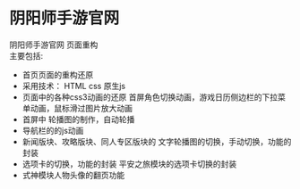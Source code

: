 # 阴阳师手游官网
阴阳师手游官网 页面重构<br>
主要包括: 
* 首页页面的重构还原
* 采用技术： HTML css 原生js
* 页面中的各种css3动画的还原
    首屏角色切换动画，游戏日历侧边栏的下拉菜单动画，鼠标滑过图片放大动画
* 首屏中 轮播图的制作，自动轮播
* 导航栏的的js动画
* 新闻版块、攻略版块、同人专区版块的 文字轮播图的切换，手动切换，功能的封装
* 选项卡的切换，功能的封装
    平安之旅模块的选项卡切换的封装
* 式神模块人物头像的翻页功能